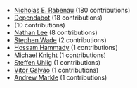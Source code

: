 * [Nicholas E. Rabenau](https://github.com/nerab) (180 contributions)
* [Dependabot](https://github.com/dependabot-bot) (18 contributions)
* [](https://github.com/apps/dependabot) (10 contributions)
* [Nathan Lee](https://github.com/X0nic) (8 contributions)
* [Stephen Wade](https://github.com/stephenwade) (2 contributions)
* [Hossam Hammady](https://github.com/hammady) (1 contributions)
* [Michael Knight](https://github.com/miknight) (1 contributions)
* [Steffen Uhlig](https://github.com/suhlig) (1 contributions)
* [Vítor Galvão](https://github.com/vitorgalvao) (1 contributions)
* [Andrew Markle](https://github.com/andrewmarkle) (1 contributions)